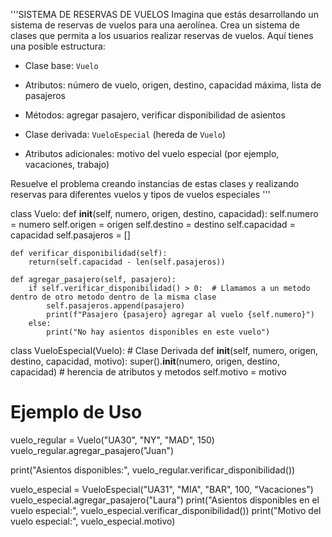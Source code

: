 '''SISTEMA DE RESERVAS DE VUELOS 
Imagina que estás desarrollando un sistema de reservas de vuelos para una 
aerolínea. Crea un sistema de clases que permita a los usuarios realizar 
reservas de vuelos. Aquí tienes una posible estructura:

- Clase base: `Vuelo`
 - Atributos: número de vuelo, origen, destino, capacidad máxima, lista de 
pasajeros
 - Métodos: agregar pasajero, verificar disponibilidad de asientos

- Clase derivada: `VueloEspecial` (hereda de `Vuelo`)
 - Atributos adicionales: motivo del vuelo especial (por ejemplo, vacaciones, 
trabajo)

Resuelve el problema creando instancias de estas clases y realizando 
reservas para diferentes vuelos y tipos de vuelos especiales
'''

class Vuelo:
    def __init__(self, numero, origen, destino, capacidad):
        self.numero = numero
        self.origen = origen
        self.destino = destino
        self.capacidad = capacidad
        self.pasajeros = []

    def verificar_disponibilidad(self):
        return(self.capacidad - len(self.pasajeros))

    def agregar_pasajero(self, pasajero):
        if self.verificar_disponibilidad() > 0:  # Llamamos a un metodo dentro de otro metodo dentro de la misma clase
            self.pasajeros.append(pasajero)
            print(f"Pasajero {pasajero} agregar al vuelo {self.numero}")
        else:
            print("No hay asientos disponibles en este vuelo")

class VueloEspecial(Vuelo):  # Clase Derivada
    def __init__(self, numero, origen, destino, capacidad, motivo): 
        super().__init__(numero, origen, destino, capacidad) # herencia de atributos y metodos
        self.motivo = motivo


# Ejemplo de Uso
vuelo_regular = Vuelo("UA30", "NY", "MAD", 150)
vuelo_regular.agregar_pasajero("Juan")

print("Asientos disponibles:", vuelo_regular.verificar_disponibilidad())

vuelo_especial = VueloEspecial("UA31", "MIA", "BAR", 100, "Vacaciones")
vuelo_especial.agregar_pasajero("Laura")
print("Asientos disponibles en el vuelo especial:", vuelo_especial.verificar_disponibilidad())
print("Motivo del vuelo especial:", vuelo_especial.motivo)
